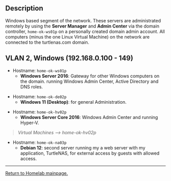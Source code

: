 
## Description

Windows based segment of the network. These servers are administrated remotely by using the **Server Manager** and **Admin Center** via the domain controller, `home-ok-ws01p` on a personally created domain admin account. All computers (minus the one Linux Virtual Machine) on the network are connected to the turtlenas.com domain.

## VLAN 2, Windows (192.168.0.100 - 149)

- Hostname: `home-ok-ws01p`
  - **Windows Server 2016**: Gateway for other Windows computers on the domain. running Windows Admin Center, Active Directory and DNS roles.
>
- Hostname: `home-ok-de02p`
  - **Windows 11 (Desktop)**: for general Administration.
>
- Hostname: `home-ok-hv02p`
  - **Windows Server Core 2016**: Windows Admin Center and running Hyper-V.
> *Virtual Machines --> home-ok-hv02p*
- Hostname: `home-ok-na03p`
  - **Debian 12**: second server running my a web server with my application, TurtleNAS, for external access by guests with allowed access.
______________________________________________________________________________

[Return to Homelab mainpage.](https://github.com/allenc125789/Homelab)
